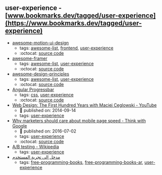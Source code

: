user-experience - [www.bookmarks.dev/tagged/user-experience](https://www.bookmarks.dev/tagged/user-experience)
---
* [awesome-motion-ui-design](https://github.com/fliptheweb/motion-ui-design#readme)
    * tags: [awesome-list](../tagged/awesome-list.md), [frontend](../tagged/frontend.md), [user-experience](../tagged/user-experience.md)
    * :octocat: [source code](https://github.com/fliptheweb/motion-ui-design#readme)
* [awesome-framer](https://github.com/podo/awesome-framer#readme)
    * tags: [awesome-list](../tagged/awesome-list.md), [user-experience](../tagged/user-experience.md)
    * :octocat: [source code](https://github.com/podo/awesome-framer#readme)
* [awesome-design-principles](https://github.com/robinstickel/awesome-design-principles#readme)
    * tags: [awesome-list](../tagged/awesome-list.md), [user-experience](../tagged/user-experience.md)
    * :octocat: [source code](https://github.com/robinstickel/awesome-design-principles#readme)
* [Angular Progressbar](https://murhafsousli.github.io/ngx-progressbar/#/)
    * tags: [css](../tagged/css.md), [user-experience](../tagged/user-experience.md)
    * :octocat: [source code](https://github.com/murhafsousli/ngx-progressbar)
* [Web Design: The First Hundred Years with Maciej Ceglowski - YouTube](https://www.youtube.com/watch?v=nwhZ3KEqUlw)
    * :calendar: published on: 2014-09-14
    * tags: [user-experience](../tagged/user-experience.md)
* [Why marketers should care about mobile page speed - Think with Google](https://www.thinkwithgoogle.com/marketing-resources/experience-design/mobile-page-speed-load-time/)
    * :calendar: published on: 2016-07-02
    * tags: [user-experience](../tagged/user-experience.md)
    * :octocat: [source code](https://github.com/WPO-Foundation/beacon-ml)
* [A/B testing - Wikipedia](https://en.wikipedia.org/wiki/A/B_testing)
    * tags: [user-experience](../tagged/user-experience.md)
* [مدخل إلى تجربة المستخدم ](https://sourceforge.net/projects/omlx/files/open%20books/1.0/Intro-to-UX-Arabic-v1.0.pdf/download)
    * tags: [free-programming-books](../tagged/free-programming-books.md), [free-programming-books-ar](../tagged/free-programming-books-ar.md), [user-experience](../tagged/user-experience.md)
